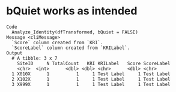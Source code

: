 # bQuiet works as intended

    Code
      Analyze_Identity(dfTransformed, bQuiet = FALSE)
    Message <cliMessage>
      `Score` column created from `KRI`.
      `ScoreLabel` column created from `KRILabel`.
    Output
      # A tibble: 3 x 7
        SiteID     N TotalCount   KRI KRILabel   Score ScoreLabel
        <chr>  <int>      <dbl> <dbl> <chr>      <dbl> <chr>     
      1 X010X      1          1     1 Test Label     1 Test Label
      2 X102X      1          1     1 Test Label     1 Test Label
      3 X999X      1          1     1 Test Label     1 Test Label

